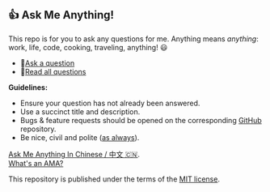 
## 👍 Ask Me Anything!
This repo is for you to ask any questions for me. Anything means *anything*: work, life, code, cooking, traveling, anything! :smiley: 

- 📧[Ask a question](https://github.com/iamjohnnyli/ama/issues/new)
- 📔[Read all questions](https://github.com/iamjohnnyli/ama/issues?q=is%3Aissue)


**Guidelines:**
 - Ensure your question has not already been answered.
 - Use a succinct title and description.
 - Bugs & feature requests should be opened on the corresponding [GitHub](https://github.com/iamjohnnyli/) repository.
 - Be nice, civil and polite ([as always](http://contributor-covenant.org/version/1/4/)).



[Ask Me Anything In Chinese / 中文 :cn:](https://github.com/iamjohnnyli/ama.cn).  
[What's an AMA?](https://en.wikipedia.org/wiki/Reddit#IAmA_and_AMA)


This repository is published under the terms of the [MIT license](LICENSE.txt).
